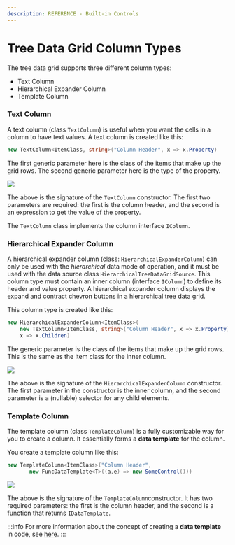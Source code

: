 ```yaml
---
description: REFERENCE - Built-in Controls
---
```


# Tree Data Grid Column Types

The tree data grid supports three different column types:

* Text Column
* Hierarchical Expander Column
* Template Column

### Text Column

A text column (class `TextColumn`) is useful when you want the cells in a column to have text values. A text column is created like this:

```csharp
new TextColumn<ItemClass, string>("Column Header", x => x.Property)
```

The first generic parameter here is the class of the items that make up the grid rows. The second generic parameter here is the type of the property.

![](https://user-images.githubusercontent.com/53405089/157456551-dd394781-903a-4c7b-8874-e631e21534a1.png)

The above is the signature of the `TextColumn` constructor. The first two parameters are required: the first is the column header, and the second is an expression to get the value of the property.

The `TextColumn` class implements the column interface `IColumn`.

### Hierarchical Expander Column

A hierarchical expander column (class: `HierarchicalExpanderColumn`) can only be used with the _hierarchical_ data mode of operation, and it must be used with the data source class `HierarchicalTreeDataGridSource`. This column type must contain an inner column (interface `IColumn`) to define its header and value property. A hierarchical expander column displays the expand and contract chevron buttons in a hierarchical tree data grid.

This column type is created like this:

```csharp
new HierarchicalExpanderColumn<ItemClass>(
    new TextColumn<ItemClass, string>("Column Header", x => x.Property), 
    x => x.Children)
```

The generic parameter is the class of the items that make up the grid rows. This is the same as the item class for the inner column.

![](https://user-images.githubusercontent.com/53405089/157536079-fd14f1ed-0a7d-438a-abba-fd56766709a9.png)

The above is the signature of the `HierarchicalExpanderColumn` constructor. The first parameter in the constructor is the inner column, and the second parameter is a (nullable) selector for any child elements.

### Template Column

The template column (class `TemplateColumn`) is a fully customizable way for you to create a column. It essentially forms a **data template** for the column.

You create a template column like this:

```csharp
new TemplateColumn<ItemClass>("Column Header",
       new FuncDataTemplate<T>((a,e) => new SomeControl()))
```

![](https://user-images.githubusercontent.com/53405089/157664231-8653bce9-f8d6-4fbc-8e78-e3ff93f1ace2.png)

The above is the signature of the `TemplateColumn`constructor.  It has two required parameters: the first is the column header, and the second is a function that returns `IDataTemplate`.

:::info
For more information about the concept of creating a **data template** in code, see [here](../../../concepts/templates/creating-data-templates-in-code.md).
:::
